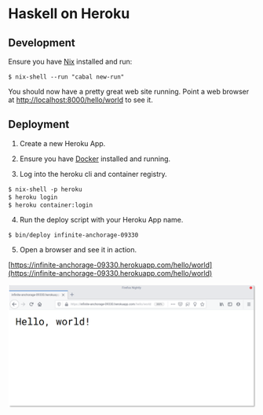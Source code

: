 # Haskell on Heroku

## Development

Ensure you have [Nix](https://nixos.org/nix) installed and run:

```
$ nix-shell --run "cabal new-run"
```

You should now have a pretty great web site running. Point a web browser at [http://localhost:8000/hello/world](http://localhost:8000/hello/world) to see it.

## Deployment

1. Create a new Heroku App.

2. Ensure you have [Docker](https://www.docker.com/) installed and running.

3. Log into the heroku cli and container registry.

  ```
  $ nix-shell -p heroku
  $ heroku login
  $ heroku container:login
  ```

4. Run the deploy script with your Heroku App name.

  ```
  $ bin/deploy infinite-anchorage-09330
  ```

5. Open a browser and see it in action.

  [https://infinite-anchorage-09330.herokuapp.com/hello/world](https://infinite-anchorage-09330.herokuapp.com/hello/world)

  ![An example](./screenie.png)
